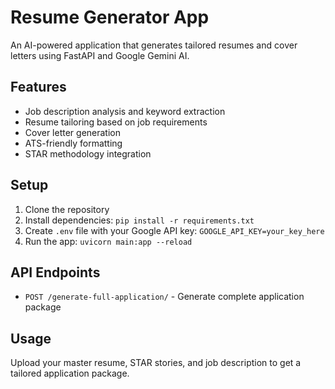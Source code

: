 # Resume Generator App

An AI-powered application that generates tailored resumes and cover letters using FastAPI and Google Gemini AI.

## Features

- Job description analysis and keyword extraction
- Resume tailoring based on job requirements
- Cover letter generation
- ATS-friendly formatting
- STAR methodology integration

## Setup

1. Clone the repository
2. Install dependencies: `pip install -r requirements.txt`
3. Create `.env` file with your Google API key: `GOOGLE_API_KEY=your_key_here`
4. Run the app: `uvicorn main:app --reload`

## API Endpoints

- `POST /generate-full-application/` - Generate complete application package

## Usage

Upload your master resume, STAR stories, and job description to get a tailored application package.